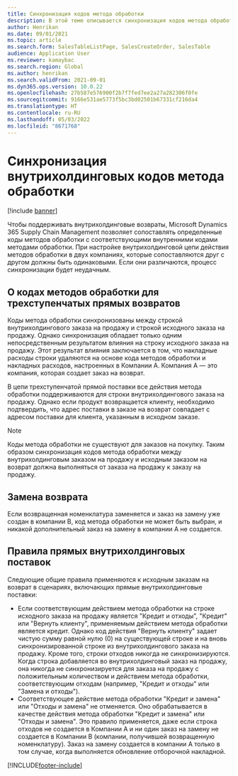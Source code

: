 ```yaml
---
title: Синхронизация кодов метода обработки
description: В этой теме описывается синхронизация кодов метода обработки для внутрихолдинговой торговли
author: Henrikan
ms.date: 09/01/2021
ms.topic: article
ms.search.form: SalesTableListPage, SalesCreateOrder, SalesTable
audience: Application User
ms.reviewer: kamaybac
ms.search.region: Global
ms.author: henrikan
ms.search.validFrom: 2021-09-01
ms.dyn365.ops.version: 10.0.22
ms.openlocfilehash: 27b587e576900f2b7f7fed7ee2a27a282306f0fe
ms.sourcegitcommit: 9166e531ae5773f5bc3bd02501b67331cf216da4
ms.translationtype: HT
ms.contentlocale: ru-RU
ms.lasthandoff: 05/03/2022
ms.locfileid: "8671768"
---
```

# <a name="synchronize-intercompany-disposition-codes"></a>Синхронизация внутрихолдинговых кодов метода обработки

[!include [banner](../../includes/banner.md)]

Чтобы поддерживать внутрихолдинговые возвраты, Microsoft Dynamics 365 Supply Chain Management позволяет сопоставлять определенные коды методов обработки с соответствующими внутренними кодами методами обработки. При настройке внутрихолдинговой цепи действия методов обработки в двух компаниях, которые сопоставляются друг с другом должны быть одинаковыми. Если они различаются, процесс синхронизации будет неудачным.

## <a name="about-disposition-codes-for-three-legged-direct-returns"></a>О кодах методов обработки для трехступенчатых прямых возвратов

Коды метода обработки синхронизованы между строкой внутрихолдингового заказа на продажу и строкой исходного заказа на продажу. Однако синхронизация обладает только одним непосредственным результатом влияния на строку исходного заказа на продажу. Этот результат влияния заключается в том, что накладные расходы строки удаляются на основе кода методов обработки и накладных расходов, настроенных в Компании A. Компания А — это компания, которая создает заказ на возврат.

В цепи трехступенчатой прямой поставки все действия метода обработки поддерживаются для строки внутрихолдингового заказа на продажу. Однако если продукт возвращается клиенту, необходимо подтвердить, что адрес поставки в заказе на возврат совпадает с адресом поставки для клиента, указанным в исходном заказе.

> [!NOTE]
> Коды метода обработки не существуют для заказов на покупку. Таким образом синхронизация кодов метода обработки между внутрихолдинговым заказом на продажу и исходным заказом на возврат должна выполняться от заказа на продажу к заказу на продажу.

## <a name="replacing-returned-items"></a>Замена возврата

Если возвращенная номенклатура заменяется и заказ на замену уже создан в компании B, код метода обработки не может быть выбран, и никакой дополнительный заказ на замену в компании A не создается.

## <a name="rules-for-intercompany-direct-deliveries"></a>Правила прямых внутрихолдинговых поставок

Следующие общие правила применяются к исходным заказам на возврат в сценариях, включающих прямые внутрихолдинговые поставки:

- Если соответствующим действием метода обработки на строке исходного заказа на продажу является "Кредит и отходы", "Кредит" или "Вернуть клиенту", применяемым действием метода обработки является кредит. Однако код действия "Вернуть клиенту" задает чистую сумму равной нулю (0) на существующей строке и на вновь синхронизированной строке из внутрихолдингового заказа на продажу. Кроме того, строки отходов никогда не синхронизируются. Когда строка добавляется во внутрихолдинговый заказ на продажу, она никогда не синхронизируется для заказа на продажу с положительным количеством и действием метода обработки, соответствующим отходам (например, "Кредит и отходы" или "Замена и отходы").
- Соответствующее действие метода обработки "Кредит и замена" или "Отходы и замена" не отменяется. Оно обрабатывается в качестве действия метода обработки "Кредит и замена" или "Отходы и замена". Это правило применяется, даже если строка отходов не создается в Компании А и ни один заказ на замену не создается в Компании B (компании, получившей возвращенную номенклатуру). Заказ на замену создается в компании A только в том случае, когда выполняется обновление отборочной накладной.

[!INCLUDE[footer-include](../../includes/footer-banner.md)]
